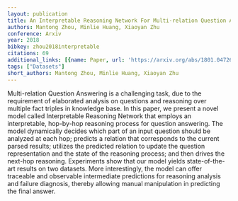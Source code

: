 ```yaml
---
layout: publication
title: An Interpretable Reasoning Network For Multi-relation Question Answering
authors: Mantong Zhou, Minlie Huang, Xiaoyan Zhu
conference: Arxiv
year: 2018
bibkey: zhou2018interpretable
citations: 69
additional_links: [{name: Paper, url: 'https://arxiv.org/abs/1801.04726'}]
tags: ["Datasets"]
short_authors: Mantong Zhou, Minlie Huang, Xiaoyan Zhu
---
```

Multi-relation Question Answering is a challenging task, due to the
requirement of elaborated analysis on questions and reasoning over multiple
fact triples in knowledge base. In this paper, we present a novel model called
Interpretable Reasoning Network that employs an interpretable, hop-by-hop
reasoning process for question answering. The model dynamically decides which
part of an input question should be analyzed at each hop; predicts a relation
that corresponds to the current parsed results; utilizes the predicted relation
to update the question representation and the state of the reasoning process;
and then drives the next-hop reasoning. Experiments show that our model yields
state-of-the-art results on two datasets. More interestingly, the model can
offer traceable and observable intermediate predictions for reasoning analysis
and failure diagnosis, thereby allowing manual manipulation in predicting the
final answer.